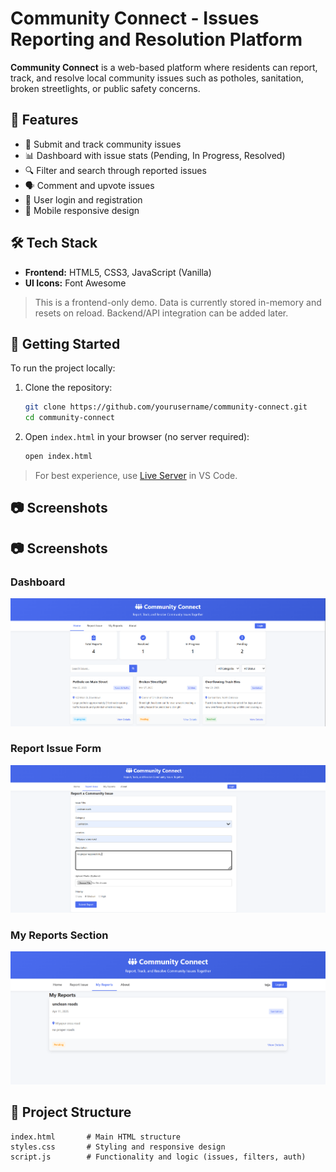 # Community Connect - Issues Reporting and Resolution Platform

**Community Connect** is a web-based platform where residents can report, track, and resolve local community issues such as potholes, sanitation, broken streetlights, or public safety concerns.

## 🌟 Features

- 📌 Submit and track community issues
- 📊 Dashboard with issue stats (Pending, In Progress, Resolved)
- 🔍 Filter and search through reported issues
- 🗣️ Comment and upvote issues
- 👤 User login and registration
- 📱 Mobile responsive design

## 🛠️ Tech Stack

- **Frontend:** HTML5, CSS3, JavaScript (Vanilla)
- **UI Icons:** Font Awesome

> This is a frontend-only demo. Data is currently stored in-memory and resets on reload. Backend/API integration can be added later.

## 🚀 Getting Started

To run the project locally:

1. Clone the repository:
    ```bash
    git clone https://github.com/yourusername/community-connect.git
    cd community-connect
    ```

2. Open `index.html` in your browser (no server required):
    ```bash
    open index.html
    ```

> For best experience, use [Live Server](https://marketplace.visualstudio.com/items?itemName=ritwickdey.LiveServer) in VS Code.

## 📷 Screenshots

## 📷 Screenshots

### Dashboard
![Dashboard](assets/dashboard.png)

### Report Issue Form
![Report Form](assets/report-form.png)

### My Reports Section
![My Reports](assets/my-reports.png)


## 📂 Project Structure

```text
index.html       # Main HTML structure
styles.css       # Styling and responsive design
script.js        # Functionality and logic (issues, filters, auth)
